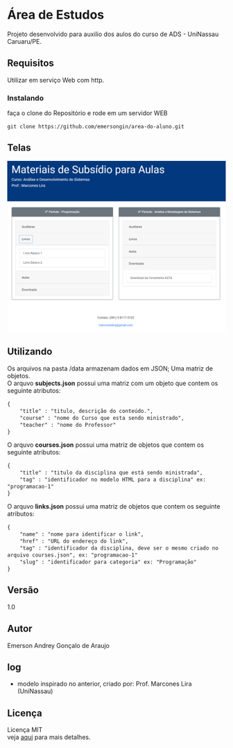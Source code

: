 # Área de Estudos  
Projeto desenvolvido para auxilio dos aulos do curso de ADS - UniNassau Caruaru/PE.

## Requisitos
Utilizar em serviço Web com http.

### Instalando
faça o clone do Repositório e rode em um servidor WEB

```
git clone https://github.com/emersongin/area-do-aluno.git
```
## Telas
![alt text](/screen.png)

## Utilizando

Os arquivos na pasta /data armazenam dados em JSON; Uma matriz de objetos.  
O arquvo <b>subjects.json</b> possui uma matriz com um objeto que contem os seguinte atributos:  

```
{
    "title" : "titulo, descrição do conteúdo.",
    "course" : "nome do Curso que esta sendo ministrado",
    "teacher" : "nome do Professor"
}
```

O arquvo <b>courses.json</b> possui uma matriz de objetos que contem os seguinte atributos:

```
{
    "title" : "titulo da disciplina que está sendo ministrada",
    "tag" : "identificador no modelo HTML para a disciplina" ex: "programacao-1"
}
```

O arquvo <b>links.json</b> possui uma matriz de objetos que contem os seguinte atributos:

```
{
    "name" : "nome para identificar o link",
    "href" : "URL do endereço do link",
    "tag" : "identificador da disciplina, deve ser o mesmo criado no arquivo courses.json", ex: "programacao-1"
    "slug" : "identificador para categoria" ex: "Programação"
}
```

## Versão
1.0

## Autor
Emerson Andrey Gonçalo de Araujo

## log
- modelo inspirado no anterior, criado por: Prof. Marcones Lira (UniNassau)

## Licença
Licença MIT  
veja [aqui](https://github.com/emersongin/area-do-aluno/blob/master/LICENSE) para mais detalhes.
